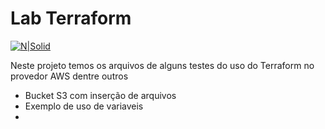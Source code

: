 # Lab Terraform

[![N|Solid](https://miro.medium.com/max/700/1*bg9XoMtBJqKmrkYycGhb-A.jpeg)](https://www.terraform.io)

Neste projeto temos os arquivos de alguns testes do uso do Terraform no provedor AWS dentre outros

  - Bucket S3 com inserção de arquivos
  - Exemplo de uso de variaveis
  - 
